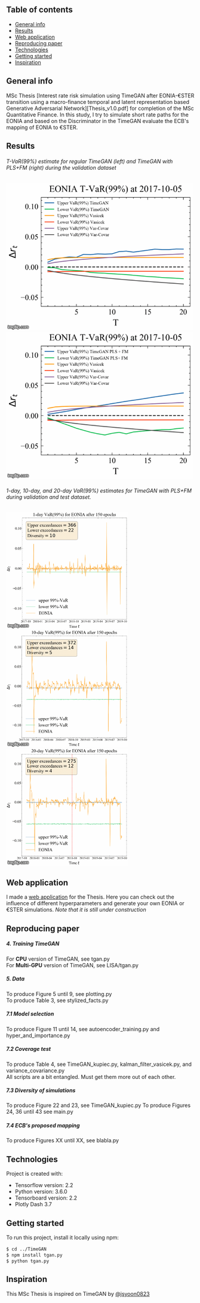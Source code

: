 ## Table of contents
* [General info](#general-info)
* [Results](#results)
* [Web application](#web-application)
* [Reproducing paper](#reproducing-paper)
* [Technologies](#technologies)
* [Getting started](#getting-started)
* [Inspiration](#inspiration)

## General info

MSc Thesis [Interest rate risk simulation using TimeGAN after EONIA-€STER transition using a macro-finance temporal and latent representation based Generative Adversarial Network][Thesis_v1.0.pdf] for completion of the MSc Quantitative Finance. In this study, I try to simulate short rate paths for the EONIA and based on the Discriminator in the TimeGAN evaluate the ECB's mapping of EONIA to €STER.

## Results

###### T-VaR(99%) estimate for regular TimeGAN (left) and TimeGAN with PLS+FM (right) during the validation dataset

![](Figures/Normal_TimeGAN_T_VaR.gif) ![](Figures/PLS_FM_TimeGAN_T_VaR.gif)

###### 1-day, 10-day, and 20-day VaR(99%) estimates for TimeGAN with PLS+FM during validation and test dataset.

![](Figures/1_day_VaR_PLS_FM.gif) ![](Figures/10_day_VaR_PLS_FM.gif) ![](Figures/20_day_VaR_PLS_FM.gif)

## Web application

I made a [web application](https://timegan-short-rates.herokuapp.com/) for the Thesis. Here you can check out the influence of different hyperparameters and generate your own EONIA or €STER simulations. _Note that it is still under construction_

## Reproducing paper

##### 4. Training TimeGAN

For **CPU** version of TimeGAN, see tgan.py  
For **Multi-GPU** version of TimeGAN, see LISA/tgan.py 

##### 5. Data 

To produce Figure 5 until 9, see plotting.py  
To produce Table 3, see stylized_facts.py

##### 7.1 Model selection

To produce Figure 11 until 14, see autoencoder_training.py and hyper_and_importance.py

##### 7.2 Coverage test

To produce Table 4, see TimeGAN_kupiec.py, kalman_filter_vasicek.py, and variance_covariance.py  
All scripts are a bit entangled. Must get them more out of each other.

##### 7.3 Diversity of simulations

To produce Figure 22 and 23, see TimeGAN_kupiec.py
To produce Figures 24, 36 until 43 see main.py

##### 7.4 ECB's proposed mapping

To produce Figures XX until XX, see blabla.py

## Technologies

Project is created with:
* Tensorflow version: 2.2
* Python version: 3.6.0
* Tensorboard version: 2.2
* Plotly Dash 3.7

## Getting started

To run this project, install it locally using npm:

```
$ cd ../TimeGAN
$ npm install tgan.py
$ python tgan.py
```

## Inspiration

This MSc Thesis is inspired on TimeGAN by [@jsyoon0823](https://github.com/jsyoon0823/TimeGAN)

